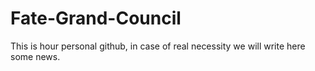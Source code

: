 # Fate-Grand-Council
This is hour personal github, in case of real necessity we will write here some news.
